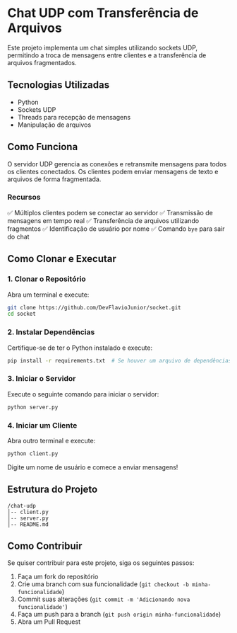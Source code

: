 # Chat UDP com Transferência de Arquivos

Este projeto implementa um chat simples utilizando sockets UDP, permitindo a troca de mensagens entre clientes e a transferência de arquivos fragmentados.

## Tecnologias Utilizadas
- Python
- Sockets UDP
- Threads para recepção de mensagens
- Manipulação de arquivos

## Como Funciona
O servidor UDP gerencia as conexões e retransmite mensagens para todos os clientes conectados. Os clientes podem enviar mensagens de texto e arquivos de forma fragmentada. 

### Recursos
✅ Múltiplos clientes podem se conectar ao servidor
✅ Transmissão de mensagens em tempo real
✅ Transferência de arquivos utilizando fragmentos
✅ Identificação de usuário por nome
✅ Comando `bye` para sair do chat

## Como Clonar e Executar

### 1. Clonar o Repositório
Abra um terminal e execute:
```sh
git clone https://github.com/DevFlavioJunior/socket.git
cd socket
```

### 2. Instalar Dependências
Certifique-se de ter o Python instalado e execute:
```sh
pip install -r requirements.txt  # Se houver um arquivo de dependências
```

### 3. Iniciar o Servidor
Execute o seguinte comando para iniciar o servidor:
```sh
python server.py
```

### 4. Iniciar um Cliente
Abra outro terminal e execute:
```sh
python client.py
```
Digite um nome de usuário e comece a enviar mensagens!

## Estrutura do Projeto
```
/chat-udp
│-- client.py
│-- server.py
│-- README.md
```

## Como Contribuir
Se quiser contribuir para este projeto, siga os seguintes passos:
1. Faça um fork do repositório
2. Crie uma branch com sua funcionalidade (`git checkout -b minha-funcionalidade`)
3. Commit suas alterações (`git commit -m 'Adicionando nova funcionalidade'`)
4. Faça um push para a branch (`git push origin minha-funcionalidade`)
5. Abra um Pull Request